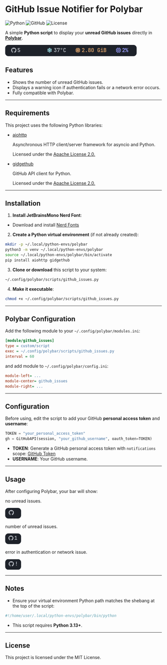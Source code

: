 # GitHub Issue Notifier for Polybar

![Python](https://img.shields.io/badge/python-3.13-blue?logo=python&logoColor=white)
![GitHub](https://img.shields.io/badge/github-api-black?logo=github)
![License](https://img.shields.io/badge/license-MIT-green)

A simple **Python script** to display your **unread GitHub issues** directly in [**Polybar**](https://wiki.archlinux.org/title/Polybar).

![Description](assets/screenshot.png)


## Features

- Shows the number of unread GitHub issues.
- Displays a warning icon if authentication fails or a network error occurs.
- Fully compatible with Polybar.

---

## Requirements

This project uses the following Python libraries:

- [aiohttp](https://pypi.org/project/aiohttp/)

  Asynchronous HTTP client/server framework for asyncio and Python.
  
  Licensed under the [Apache License 2.0.](https://github.com/aio-libs/aiohttp/tree/master?tab=License-1-ov-file)
- [gidgethub](https://pypi.org/project/gidgethub/)

  GitHub API client for Python.
  
  Licensed under the [Apache License 2.0.](https://github.com/gidgethub/gidgethub?tab=Apache-2.0-1-ov-file)

---
## Installation

1. **Install JetBrainsMono Nerd Font**:

- Download and install [Nerd Fonts](https://www.nerdfonts.com/font-downloads)

2. **Create a Python virtual environment** (if not already created):

```bash
mkdir -p ~/.local/python-envs/polybar
python3 -m venv ~/.local/python-envs/polybar
source ~/.local/python-envs/polybar/bin/activate
pip install aiohttp gidgethub
```

3. **Clone or download** this script to your system:

```bash
~/.config/polybar/scripts/github_issues.py
```

4. **Make it executable**:

```bash
chmod +x ~/.config/polybar/scripts/github_issues.py
```

---

## Polybar Configuration

Add the following module to your `~/.config/polybar/modules.ini`:

```ini
[module/github_issues]
type = custom/script
exec = ~/.config/polybar/scripts/github_issues.py
interval = 60
```
and add module to `~/.config/polybar/config.ini`:

```ini
module-left= ...
module-center= github_issues
module-right= ...
```
---

## Configuration

Before using, edit the script to add your GitHub **personal access token** and **username**:

```python
TOKEN = "your_personal_access_token"
gh = GitHubAPI(session, "your_github_username", oauth_token=TOKEN)
```

- **TOKEN**: Generate a GitHub personal access token with `notifications` scope: [GitHub Token](https://github.com/settings/tokens)
- **USERNAME**: Your GitHub username.

---

## Usage

 After configuring Polybar, your bar will show: 
  
  no unread issues.

  ![img](assets/screenshot_no_unread.png)

  number of unread issues.

  ![img](assets/screenshot_unread.png)

  error in authentication or network issue.
  
  ![img](assets/screenshot_error.png) 

---

## Notes

- Ensure your virtual environment Python path matches the shebang at the top of the script:

```python
#!/home/user/.local/python-envs/polybar/bin/python
```

- This script requires **Python 3.13+**.

---

## License

This project is licensed under the MIT License.

